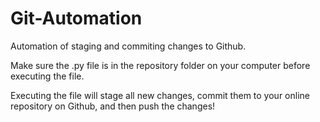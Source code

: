 # Git-Automation
Automation of staging and commiting changes to Github.

Make sure the .py file is in the repository folder on your computer before executing the file.

Executing the file will stage all new changes, commit them to your online repository on Github, and then push the changes!
